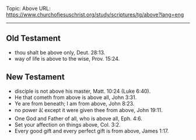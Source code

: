 Topic: Above
URL: https://www.churchofjesuschrist.org/study/scriptures/tg/above?lang=eng

---

## Old Testament

- thou shalt be above only, Deut. 28:13.
- way of life is above to the wise, Prov. 15:24.

## New Testament

- disciple is not above his master, Matt. 10:24 (Luke 6:40).
- He that cometh from above is above all, John 3:31.
- Ye are from beneath; I am from above, John 8:23.
- no power â¦ except it were given thee from above, John 19:11.
- One God and Father of all, who is above all, Eph. 4:6.
- Set your affection on things above, Col. 3:2.
- Every good gift and every perfect gift is from above, James 1:17.


